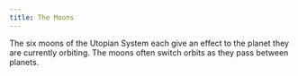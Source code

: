 ```yaml
---
title: The Moons
---
```


The six moons of the Utopian System each give an effect to the planet they are currently orbiting. The moons often switch orbits as they pass between planets.